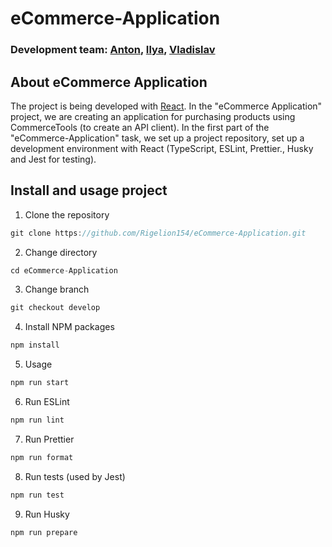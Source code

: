 # eCommerce-Application 

### Development team: [Anton](https://github.com/AntonLeshkovich), [Ilya](https://github.com/rigelion154), [Vladislav](https://github.com/v154254)
  
## About eCommerce Application
The project is being developed with [React](https://react.dev/).
In the "eCommerce Application" project, we are creating an application for purchasing products using CommerceTools (to create an API client).
In the first part of the "eCommerce-Application" task, we set up a project repository, set up a development environment with React (TypeScript, ESLint, Prettier., Husky and Jest for testing).
  
## Install and usage project
1. Clone the repository
  
```js
git clone https://github.com/Rigelion154/eCommerce-Application.git
```

2. Сhange directory

```js
cd eCommerce-Application
```

3. Change branch

```js
git checkout develop
```

4. Install NPM packages

```js
npm install
```

5. Usage

```js
npm run start
```

6. Run ESLint

```js
npm run lint
```

7. Run Prettier

```js
npm run format
```

8. Run tests (used by Jest)

```js
npm run test
```

9. Run Husky

```js
npm run prepare
```
